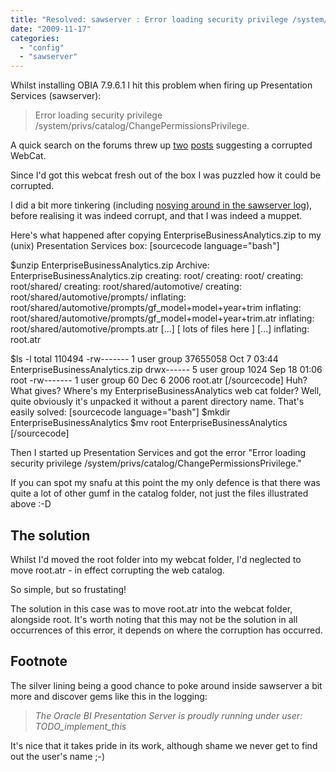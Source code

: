 ```yaml
---
title: "Resolved: sawserver : Error loading security privilege /system/privs/catalog/ChangePermissionsPrivilege"
date: "2009-11-17"
categories: 
  - "config"
  - "sawserver"
---
```


Whilst installing OBIA 7.9.6.1 I hit this problem when firing up Presentation Services (sawserver):

> Error loading security privilege /system/privs/catalog/ChangePermissionsPrivilege.

A quick search on the forums threw up [two](http://forums.oracle.com/forums/thread.jspa?threadID=632090) [posts](http://forums.oracle.com/forums/thread.jspa?threadID=938275&tstart=0) suggesting a corrupted WebCat.

Since I'd got this webcat fresh out of the box I was puzzled how it could be corrupted.

I did a bit more tinkering (including [nosying around in the sawserver log](http://rnm1978.wordpress.com/category/log/)), before realising it was indeed corrupt, and that I was indeed a muppet.

Here's what happened after copying EnterpriseBusinessAnalytics.zip to my (unix) Presentation Services box: \[sourcecode language="bash"\]

$unzip EnterpriseBusinessAnalytics.zip Archive: EnterpriseBusinessAnalytics.zip creating: root/ creating: root/ creating: root/shared/ creating: root/shared/automotive/ creating: root/shared/automotive/prompts/ inflating: root/shared/automotive/prompts/gf\_model+model+year+trim inflating: root/shared/automotive/prompts/gf\_model+model+year+trim.atr inflating: root/shared/automotive/prompts.atr \[...\] \[ lots of files here \] \[...\] inflating: root.atr

$ls -l total 110494 -rw------- 1 user group 37655058 Oct 7 03:44 EnterpriseBusinessAnalytics.zip drwx------ 5 user group 1024 Sep 18 01:06 root -rw------- 1 user group 60 Dec 6 2006 root.atr \[/sourcecode\] Huh? What gives? Where's my EnterpriseBusinessAnalytics web cat folder? Well, quite obviously it's unpacked it without a parent directory name. That's easily solved: \[sourcecode language="bash"\] $mkdir EnterpriseBusinessAnalytics $mv root EnterpriseBusinessAnalytics \[/sourcecode\]

Then I started up Presentation Services and got the error "Error loading security privilege /system/privs/catalog/ChangePermissionsPrivilege."

If you can spot my snafu at this point the my only defence is that there was quite a lot of other gumf in the catalog folder, not just the files illustrated above :-D

## The solution

Whilst I'd moved the root folder into my webcat folder, I'd neglected to move root.atr - in effect corrupting the web catalog.

So simple, but so frustating!

The solution in this case was to move root.atr into the webcat folder, alongside root. It's worth noting that this may not be the solution in all occurrences of this error, it depends on where the corruption has occurred.

## Footnote

The silver lining being a good chance to poke around inside sawserver a bit more and discover gems like this in the logging:

> _The Oracle BI Presentation Server is proudly running under user: TODO\_implement\_this_

It's nice that it takes pride in its work, although shame we never get to find out the user's name ;-)

